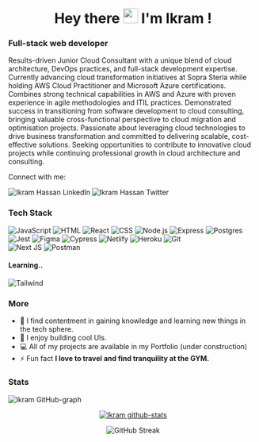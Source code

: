 <!-- <a href="#"><img width="100%" height="auto" src="https://images-wixmp-ed30a86b8c4ca887773594c2.wixmp.com/f/1a51a6de-f960-4f82-b743-c1a61ea08a79/dbesgmc-15a0852a-dd64-461b-8613-33f4613f4d90.png/v1/fill/w_1024,h_576,q_80,strp/programming_wallpaper_by_affanindo_dbesgmc-fullview.jpg?token=eyJ0eXAiOiJKV1QiLCJhbGciOiJIUzI1NiJ9.eyJzdWIiOiJ1cm46YXBwOjdlMGQxODg5ODIyNjQzNzNhNWYwZDQxNWVhMGQyNmUwIiwiaXNzIjoidXJuOmFwcDo3ZTBkMTg4OTgyMjY0MzczYTVmMGQ0MTVlYTBkMjZlMCIsIm9iaiI6W1t7ImhlaWdodCI6Ijw9NTc2IiwicGF0aCI6IlwvZlwvMWE1MWE2ZGUtZjk2MC00ZjgyLWI3NDMtYzFhNjFlYTA4YTc5XC9kYmVzZ21jLTE1YTA4NTJhLWRkNjQtNDYxYi04NjEzLTMzZjQ2MTNmNGQ5MC5wbmciLCJ3aWR0aCI6Ijw9MTAyNCJ9XV0sImF1ZCI6WyJ1cm46c2VydmljZTppbWFnZS5vcGVyYXRpb25zIl19.gwWVGub2H-UkJum8Gs4nAG_BcOSOjWvj21ORAsFbeiw" height="20px"/></a> -->

<h1 align="center">Hey there <img src="https://raw.githubusercontent.com/MartinHeinz/MartinHeinz/master/wave.gif" width="30px"> I'm Ikram !</h1>

### Full-stack web developer

Results-driven Junior Cloud Consultant with a unique blend of cloud architecture, DevOps practices, and full-stack development expertise. Currently advancing cloud transformation initiatives at Sopra Steria while holding AWS Cloud Practitioner and Microsoft Azure certifications. Combines strong technical capabilities in AWS and Azure with proven experience in agile methodologies and ITIL practices. Demonstrated success in transitioning from software development to cloud consulting, bringing valuable cross-functional perspective to cloud migration and optimisation projects. Passionate about leveraging cloud technologies to drive business transformation and committed to delivering scalable, cost-effective solutions. Seeking opportunities to contribute to innovative cloud projects while continuing professional growth in cloud architecture and consulting.


Connect with me:

<a href="https://www.linkedin.com/in/ikram-hassan-aa5287bb">
  <img align="left" alt="Ikram Hassan LinkedIn" src="https://img.shields.io/static/v1?style=for-the-badge&message=LinkedIn&color=0A66C2&logo=LinkedIn&logoColor=FFFFFF&label=" />
</a>
<a href="https://twitter.com/ikram_ayax">
  <img align="left" alt="Ikram Hassan Twitter" src="https://img.shields.io/static/v1?style=for-the-badge&message=Twitter&color=1DA1F2&logo=Twitter&logoColor=FFFFFF&label=" />
</a>
<br/>

### Tech Stack
![JavaScript](https://img.shields.io/badge/-javascript-F7DF1E?&style=for-the-badge&logo=javascript&logoColor=black)
![HTML](https://img.shields.io/badge/HTML5-E34F26?style=for-the-badge&logo=html5&logoColor=white) 
![React](https://img.shields.io/badge/-ReactJS-grey?&style=for-the-badge&logo=react&logoColor=61DAFB)
![CSS](https://img.shields.io/badge/-css3-1572B6?&style=for-the-badge&logo=css3&logoColor=white)
![Node.js](https://img.shields.io/badge/Node.js-339933?style=for-the-badge&logo=nodedotjs&logoColor=white)
![Express](https://img.shields.io/badge/Express.js-000000?style=for-the-badge&logo=express&logoColor=white)
![Postgres](https://img.shields.io/badge/postgres-%23316192.svg?style=for-the-badge&logo=postgresql&logoColor=white)
![Jest](https://img.shields.io/badge/-jest-%23C21325?style=for-the-badge&logo=jest&logoColor=white)
![Figma](https://img.shields.io/badge/figma-%23F24E1E.svg?style=for-the-badge&logo=figma&logoColor=white)
![Cypress](https://img.shields.io/badge/-cypress-%23E5E5E5?style=for-the-badge&logo=cypress&logoColor=058a5e)
![Netlify](https://img.shields.io/badge/netlify-%23000000.svg?style=for-the-badge&logo=netlify&logoColor=#00C7B7)
![Heroku](https://img.shields.io/badge/heroku-%23430098.svg?style=for-the-badge&logo=heroku&logoColor)
![Git](https://img.shields.io/badge/git-%23F05033.svg?style=for-the-badge&logo=git&logoColor=white)  
![Next JS](https://img.shields.io/badge/Next-black?style=for-the-badge&logo=next.js&logoColor=white) 
![Postman](https://img.shields.io/badge/Postman-FF6C37?style=for-the-badge&logo=postman&logoColor=white)


#### Learning..
![Tailwind](https://img.shields.io/badge/Tailwind-38B2AC?style=for-the-badge&logo=tailwind-css&logoColor=white)

### More

- 🌱 I find contentment in gaining knowledge and learning new things in the tech sphere.
- 💬 I enjoy building cool UIs.
- 💻 All of my projects are available in my Portfolio (under construction)
- ⚡ Fun fact **I love to travel and find tranquility at the GYM.**

### Stats

![Ikram GitHub-graph](https://activity-graph.herokuapp.com/graph?username=IkramH98&theme=react-dark&hide_border=true&area=true)
<!-- ![Ikram Top-Languages](https://github-readme-stats.vercel.app/api/top-langs/?username=IkramH98&langs_count=8&count_private=true&layout=compact&theme=react&hide_border=true&bg_color=0D1117) -->
 

<div align="center">
<a href="https://github.com/IkramH98">
 <img align="center" src="https://github-readme-stats.vercel.app/api?username=IkramH98&show_icons=true&theme=dark&line_height=27&title_color=2EDDD5&bg_color=000000&hide_border=1" alt="Ikram github-stats"/>
</a>


![GitHub Streak](https://github-readme-streak-stats.herokuapp.com?user=IkramH98&theme=great-gatsby&hide_border=true&sideNums=2EDDD5&background=000000&ring=1CC6DD&border=DD2727&currStreakNum=2ACBDD)
  
</div>
